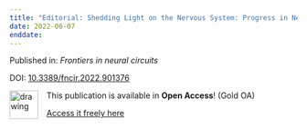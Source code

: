 ```yaml
---
title: "Editorial: Shedding Light on the Nervous System: Progress in Neurophotonics Research."
date: 2022-06-07
enddate:
---
```


Published in: *Frontiers in neural circuits*

DOI: [10.3389/fncir.2022.901376](https://doi.org/10.3389/fncir.2022.901376)

<img src="https://upload.wikimedia.org/wikipedia/commons/thumb/7/77/Open_Access_logo_PLoS_transparent.svg/800px-Open_Access_logo_PLoS_transparent.svg.png" alt="drawing" width="50" align="left"/> &nbsp;&nbsp;&nbsp;This publication is available in **Open Access**! (Gold OA)

&nbsp;&nbsp;&nbsp;<a href="https://www.frontiersin.org/articles/10.3389/fncir.2022.901376/pdf">Access it freely here</a>

